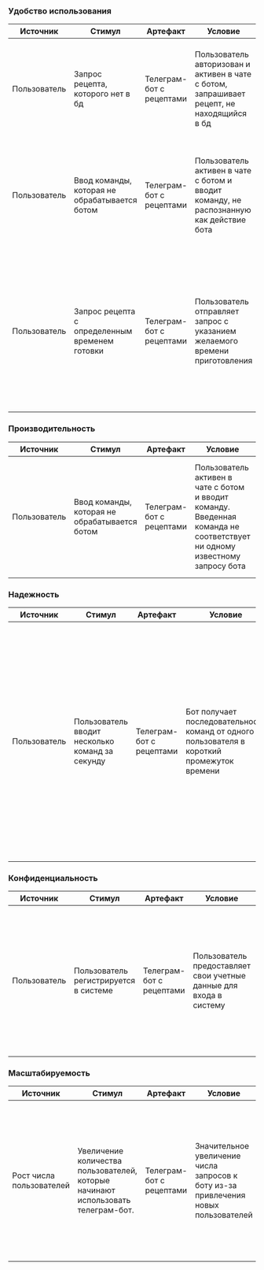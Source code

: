### Удобство использования

| Источник   | Стимул                                                                                      | Артефакт                    | Условие                                                                                         | Реакция                                                                                                   | Мера                                                                                   |
|------------|---------------------------------------------------------------------------------------------|-----------------------------|-------------------------------------------------------------------------------------------------|-----------------------------------------------------------------------------------------------------------|----------------------------------------------------------------------------------------|
| Пользователь | Запрос рецепта, которого нет в бд                                                          | Телеграм-бот с рецептами    | Пользователь авторизован и активен в чате с ботом, запрашивает рецепт, не находящийся в бд | Ответ бота о том, что запрошенный рецепт отсутствует и предложение других рецептов с похожими ингридиентами | Количество запросов, на которые не найден рецепт, и время до предоставления альтернативной информации |
| Пользователь | Ввод команды, которая не обрабатывается ботом                                              | Телеграм-бот с рецептами    | Пользователь активен в чате с ботом и вводит команду, не распознанную как действие бота    | Бот информирует пользователя о том, что команда не распознана, предлагает помощь или перечень доступных команд | Отслеживание количества нераспознанных команд                                            |
| Пользователь | Запрос рецепта с определенным временем готовки                                         | Телеграм-бот с рецептами    | Пользователь отправляет запрос с указанием желаемого времени приготовления                   | Чат-бот предлагает рецепты, которые можно приготовить в указанное время. Чат-бот предоставляет рецепты, время готовки которых совпадает с указанным пользователем | Количество рецептов, отправленных пользователю


### Производительность

| Источник   | Стимул                                                                                      | Артефакт                    | Условие                                                                                         | Реакция                                                                                                   | Мера                                                                                   |
|------------|---------------------------------------------------------------------------------------------|-----------------------------|-------------------------------------------------------------------------------------------------|-----------------------------------------------------------------------------------------------------------|----------------------------------------------------------------------------------------|
| Пользователь | Ввод команды, которая не обрабатывается ботом                                              | Телеграм-бот с рецептами    | Пользователь активен в чате с ботом и вводит команду. Введенная команда не соответствует ни одному известному запросу бота | Бот сообщает пользователю, что введенная команда не распознана, и предлагает пользователю ознакомиться с доступными командами или запросить помощь | Время, затраченное на предоставление ответа о нераспознанной команде и затраченное на предоставление пользователю дополнительной информации |

### Надежность

| Источник   | Стимул                                                                                      | Артефакт                    | Условие                                                                                         | Реакция                                                                                                   | Мера                                                                                   |
|------------|---------------------------------------------------------------------------------------------|-----------------------------|-------------------------------------------------------------------------------------------------|-----------------------------------------------------------------------------------------------------------|----------------------------------------------------------------------------------------|
| Пользователь | Пользователь вводит несколько команд за секунду                                            | Телеграм-бот с рецептами    | Бот получает последовательность команд от одного пользователя в короткий промежуток времени | Бот обрабатывает каждую команду поочередно, но при обнаружении высокой интенсивности запросов от одного пользователя может отправить уведомление о том, что обработка команд может занять некоторое время из-за большого объема запросов | Время, затраченное на обработку каждой команды, на обработку всей транзакции запросов   |

### Конфиденциальность

| Источник   | Стимул                                                                                      | Артефакт                    | Условие                                                                                         | Реакция                                                                                                   | Мера                                                                                   |
|------------|---------------------------------------------------------------------------------------------|-----------------------------|-------------------------------------------------------------------------------------------------|-----------------------------------------------------------------------------------------------------------|----------------------------------------------------------------------------------------|
| Пользователь | Пользователь регистрируется в системе                                                      | Телеграм-бот с рецептами    | Пользователь предоставляет свои учетные данные для входа в систему                        | Бот получает данные пользователя, проверяет их на валидность, при успешной проверке данные зашифровываются и заносятся в базу данных. Пользователю отправляется сообщение об успешной регистрации | Данные не утрачены, в зашифрованном виде перенесены в бд                             |

### Масштабируемость

| Источник                 | Стимул                                                                                      | Артефакт                    | Условие                                                                                         | Реакция                                                                                                   | Мера                                                                                   |
|--------------------------|---------------------------------------------------------------------------------------------|-----------------------------|-------------------------------------------------------------------------------------------------|-----------------------------------------------------------------------------------------------------------|----------------------------------------------------------------------------------------|
| Рост числа пользователей | Увеличение количества пользователей, которые начинают использовать телеграм-бот.           | Телеграм-бот с рецептами    | Значительное увеличение числа запросов к боту из-за привлечения новых пользователей      | Автоматическое масштабирование системы в ответ на увеличение нагрузки. Динамическое выделение дополнительных ресурсов для обработки запросов. Горизонтальное масштабирование путем добавления новых экземпляров бота | Способность системы масштабироваться без потери производительности, количество новых пользователей |
